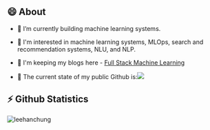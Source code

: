 <h2>😄 About</h2>

- 🔭 I’m currently building machine learning systems.

- 🌱 I'm interested in machine learning systems, MLOps, search and recommendation systems, NLU, and NLP.

- 💬 I'm keeping my blogs here - [Full Stack Machine Learning](https://leehanchung.github.io/)

- 🤔 The current state of my public Github is:![](https://pbs.twimg.com/media/Eq3NhahW4AEGT5r?format=jpg&name=900x900)



<h2>⚡ Github Statistics</h2>
<p float="left">
  <img align="left" src="https://github-readme-stats.vercel.app/api/top-langs/?username=leehanchung&layout=compact&hide=html&theme=onedark" alt="leehanchung" />
</p>

<!-- ### Hi there 👋

- 🔭 I’m currently working on ...
- 🌱 I’m currently learning ...
- 👯 I’m looking to collaborate on ...
- 🤔 I’m looking for help with ...
- 💬 Ask me about ...
- 📫 How to reach me: ...
- 😄 Pronouns: ...
- ⚡ Fun fact: ...
 -->
